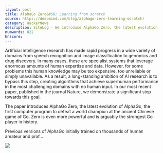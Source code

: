 ```yaml
---
layout: post
title: AlphaGo Zero&#58; Learning from scratch
source: https://deepmind.com/blog/alphago-zero-learning-scratch/
category: HackerNews
description: SiteLog - We introduce AlphaGo Zero, the latest evolution of AlphaGo, the first computer program to defeat a world champion at the ancient Chinese game of Go. Zero is eve
numwords: 822
hnscore: 
---
```


Artificial intelligence research has made rapid progress in a wide variety of domains from speech recognition and image classification to genomics and drug discovery. In many cases, these are specialist systems that leverage enormous amounts of human expertise and data. However, for some problems this human knowledge may be too expensive, too unreliable or simply unavailable. As a result, a long-standing ambition of AI research is to bypass this step, creating algorithms that achieve superhuman performance in the most challenging domains with no human input. In our most recent paper, published in the journal Nature, we demonstrate a significant step towards this goal.

The paper introduces AlphaGo Zero, the latest evolution of AlphaGo, the first computer program to defeat a world champion at the ancient Chinese game of Go. Zero is even more powerful and is arguably the strongest Go player in history.

Previous versions of AlphaGo initially trained on thousands of human amateur and prof...

![](https://storage.googleapis.com/deepmind-live-cms/images/AlphaGoZero-Illustration-Square.width-600.jpg)
<!--description-->
